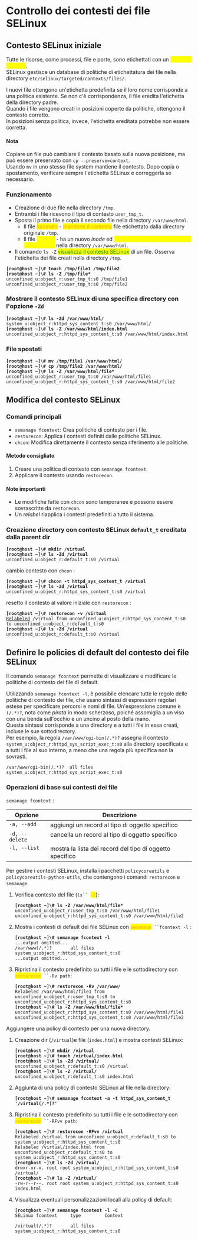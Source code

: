 # Controllo dei contesti dei file SELinux

## Contesto SELinux iniziale

Tutte le risorse, come processi, file e porte, sono etichettati con un _<mark style="color:yellow;">contesto</mark>_ <mark style="color:yellow;"></mark><mark style="color:yellow;">SELinux</mark>. \
SELinux gestisce un database di politiche di etichettatura dei file nella directory `etc/selinux/targeted/contexts/files/`.&#x20;

I nuovi file ottengono un'etichetta predefinita se il loro nome corrisponde a una politica esistente. Se non c'è corrispondenza, il file eredita l'etichetta della directory padre. \
Quando i file vengono creati in posizioni coperte da politiche, ottengono il contesto corretto. \
In posizioni senza politica, invece, l'etichetta ereditata potrebbe non essere corretta.&#x20;

#### Nota

Copiare un file può cambiare il contesto basato sulla nuova posizione, ma può essere preservato con `cp --preserve=context`. \
Usando `mv` in uno stesso file system mantiene il contesto. Dopo copia o spostamento, verificare sempre l'etichetta SELinux e correggerla se necessario.

### Funzionamento

* Creazione di due file nella directory `/tmp`.&#x20;
* Entrambi i file ricevono il tipo di contesto `user_tmp_t`.&#x20;
* Sposta il primo file e copia il secondo file nella directory `/var/www/html`.&#x20;
  * Il file <mark style="color:orange;">spostato</mark> - <mark style="color:orange;">mantiene il contesto</mark> file etichettato dalla directory originale `/tmp`.&#x20;
  * Il file <mark style="color:yellow;">copiato</mark> - ha un nuovo _inode_ ed <mark style="color:yellow;">eredita il contesto SELinux dalla destinazione</mark> nella directory `/var/www/html`.&#x20;
* Il comando `ls -Z` <mark style="color:green;">visualizza il contesto SELinux</mark> di un file. Osserva l'etichetta dei file creati nella directory `/tmp`.

<pre class="language-bash"><code class="lang-bash"><strong>[root@host ~]\# touch /tmp/file1 /tmp/file2
</strong><strong>[root@host ~]\# ls -Z /tmp/file*
</strong>unconfined_u:object_r:user_tmp_t:s0 /tmp/file1
unconfined_u:object_r:user_tmp_t:s0 /tmp/file2
</code></pre>

### Mostrare il contesto SELinux di una specifica directory con l'opzione `-Zd`

<pre class="language-bash"><code class="lang-bash"><strong>[root@host ~]\# ls -Zd /var/www/html/
</strong>system_u:object_r:httpd_sys_content_t:s0 /var/www/html/
<strong>[root@host ~]\# ls -Z /var/www/html/index.html
</strong>unconfined_u:object_r:httpd_sys_content_t:s0 /var/www/html/index.html
</code></pre>

### File spostati

<pre class="language-bash"><code class="lang-bash"><strong>[root@host ~]\# mv /tmp/file1 /var/www/html/
</strong><strong>[root@host ~]\# cp /tmp/file2 /var/www/html/
</strong><strong>[root@host ~]\# ls -Z /var/www/html/file*
</strong>unconfined_u:object_r:user_tmp_t:s0 /var/www/html/file1
unconfined_u:object_r:httpd_sys_content_t:s0 /var/www/html/file2
</code></pre>

## Modifica del contesto SELinux

### Comandi principali

* `semanage fcontext`: Crea politiche di contesto per i file.
* `restorecon`: Applica i contesti definiti dalle politiche SELinux.
* `chcon`: Modifica direttamente il contesto senza riferimento alle politiche.

#### Metodo consigliato

1. Creare una politica di contesto con `semanage fcontext`.
2. Applicare il contesto usando `restorecon`.

#### Note importanti

* Le modifiche fatte con `chcon` sono temporanee e possono essere sovrascritte da `restorecon`.
* Un _relabel_ riapplica i contesti predefiniti a tutto il sistema.

### Creazione directory con contesto SELinux `default_t` ereditata dalla parent dir

<pre class="language-bash"><code class="lang-bash"><strong>[root@host ~]\# mkdir /virtual
</strong><strong>[root@host ~]\# ls -Zd /virtual
</strong>unconfined_u:object_r:default_t:s0 /virtual
</code></pre>

cambio contesto con `chcon` :&#x20;

<pre class="language-bash"><code class="lang-bash"><strong>[root@host ~]\# chcon -t httpd_sys_content_t /virtual
</strong><strong>[root@host ~]\# ls -Zd /virtual
</strong>unconfined_u:object_r:httpd_sys_content_t:s0 /virtual
</code></pre>

resetto il contesto al valore iniziale con `restorecon` :&#x20;

<pre class="language-bash"><code class="lang-bash"><strong>[root@host ~]\# restorecon -v /virtual
</strong><a data-footnote-ref href="#user-content-fn-1">Relabeled</a> /virtual from unconfined_u:object_r:httpd_sys_content_t:s0 to unconfined_u:object_r:default_t:s0
<strong>[root@host ~]\# ls -Zd /virtual
</strong>unconfined_u:object_r:default_t:s0 /virtual
</code></pre>

## Definire le policies di default del contesto dei file SELinux

Il comando `semanage fcontext` permette di visualizzare e modificare le politiche di contesto dei file di default.&#x20;

Utilizzando `semanage fcontext -l`, è possibile elencare tutte le regole delle politiche di contesto dei file, che usano sintassi di espressioni regolari estese per specificare percorsi e nomi di file. Un'espressione comune è `(/.*)?`, nota come _pirata_ in modo scherzoso, poiché assomiglia a un viso con una benda sull'occhio e un uncino al posto della mano. \
Questa sintassi corrisponde a una directory e a tutti i file in essa creati, incluse le sue sottodirectory. \
Per esempio, la regola `/var/www/cgi-bin(/.*)?` assegna il contesto `system_u:object_r:httpd_sys_script_exec_t:s0` alla directory specificata e a tutti i file al suo interno, a meno che una regola più specifica non la sovrasti.&#x20;

```tsconfig
/var/www/cgi-bin(/.*)?  all files  system_u:object_r:httpd_sys_script_exec_t:s0
```

### Operazioni di base sui contesti dei file

`semanage fcontext` :&#x20;

<table><thead><tr><th valign="top">Opzione</th><th valign="top">Descrizione</th></tr></thead><tbody><tr><td valign="top"><code>-a, --add</code></td><td valign="top">aggiungi un record al tipo di oggetto specifico</td></tr><tr><td valign="top"><code>-d, --delete</code></td><td valign="top">cancella un record al tipo di oggetto specifico</td></tr><tr><td valign="top"><code>-l, --list</code></td><td valign="top">mostra la lista dei record del tipo di oggetto specifico</td></tr></tbody></table>

Per gestire i contesti SELinux, installa i pacchetti `policycoreutils` e `policycoreutils-python-utils`, che contengono i comandi `restorecon` e `semanage`.

1.  Verifica contesto del file (`ls`` `<mark style="color:orange;">`-Z`</mark>):

    <pre class="language-bash"><code class="lang-bash"><strong>[root@host ~]\# ls -Z /var/www/html/file*
    </strong>unconfined_u:object_r:user_tmp_t:s0 /var/www/html/file1
    unconfined_u:object_r:httpd_sys_content_t:s0 /var/www/html/file2
    </code></pre>
2.  Mostra i contesti di default dei file SELinux con <mark style="color:orange;">`semanage`</mark>` ``fcontext -l` :

    <pre class="language-bash"><code class="lang-bash"><strong>[root@host ~]\# semanage fcontext -l
    </strong>...output omitted...
    /var/www(/.*)?       all files    system_u:object_r:httpd_sys_content_t:s0
    ...output omitted...
    </code></pre>
3.  Ripristina il contesto predefinito su tutti i file e le sottodirectory con <mark style="color:orange;">`restorecon`</mark>` ``-Rv path`:

    <pre class="language-bash"><code class="lang-bash"><strong>[root@host ~]\# restorecon -Rv /var/www/
    </strong>Relabeled /var/www/html/file1 from unconfined_u:object_r:user_tmp_t:s0 to unconfined_u:object_r:httpd_sys_content_t:s0
    <strong>[root@host ~]\# ls -Z /var/www/html/file*
    </strong>unconfined_u:object_r:httpd_sys_content_t:s0 /var/www/html/file1
    unconfined_u:object_r:httpd_sys_content_t:s0 /var/www/html/file2
    </code></pre>

Aggiungere una policy di contesto per una nuova directory.

1.  Creazione dir (`/virtual`)e file (`index.html`) e mostra contesti SELinux:&#x20;

    <pre class="language-bash"><code class="lang-bash"><strong>[root@host ~]\# mkdir /virtual
    </strong><strong>[root@host ~]\# touch /virtual/index.html
    </strong><strong>[root@host ~]\# ls -Zd /virtual/
    </strong>unconfined_u:object_r:default_t:s0 /virtual
    <strong>[root@host ~]\# ls -Z /virtual/
    </strong>unconfined_u:object_r:default_t:s0 index.html
    </code></pre>
2.  Aggiunta di una policy di contesto SELinux al file nella directory:

    <pre class="language-bash"><code class="lang-bash"><strong>[root@host ~]\# semanage fcontext -a -t httpd_sys_content_t '/virtual(/.*)?'
    </strong></code></pre>
3.  Ripristina il contesto predefinito su tutti i file e le sottodirectory con <mark style="color:orange;">`restorecon`</mark>` ``-RFvv path`:

    <pre class="language-bash"><code class="lang-bash"><strong>[root@host ~]\# restorecon -RFvv /virtual
    </strong>Relabeled /virtual from unconfined_u:object_r:default_t:s0 to system_u:object_r:httpd_sys_content_t:s0
    Relabeled /virtual/index.html from unconfined_u:object_r:default_t:s0 to system_u:object_r:httpd_sys_content_t:s0
    <strong>[root@host ~]\# ls -Zd /virtual/
    </strong>drwxr-xr-x. root root system_u:object_r:httpd_sys_content_t:s0 /virtual/
    <strong>[root@host ~]\# ls -Z /virtual/
    </strong>-rw-r--r--. root root system_u:object_r:httpd_sys_content_t:s0 index.html
    </code></pre>
4.  Visualizza eventuali personalizzazioni locali alla policy di default:

    <pre class="language-bash"><code class="lang-bash"><strong>[root@host ~]\# semanage fcontext -l -C
    </strong>SELinux fcontext     type         Context

    /virtual(/.*)?       all files    system_u:object_r:httpd_sys_content_t:s0
    </code></pre>





[^1]: notare che viene specificato

